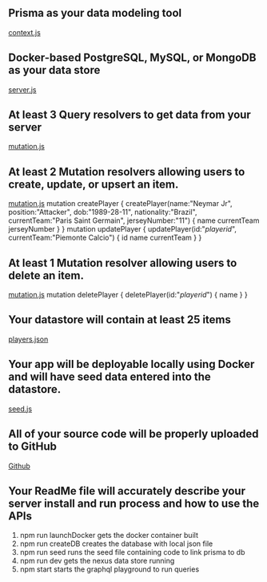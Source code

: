 ## Prisma as your data modeling tool
[context.js](https://github.com/josecis0216/GraphQL-API-Node-Server/blob/master/src/context.js)
## Docker-based PostgreSQL, MySQL, or MongoDB as your data store
[server.js](https://github.com/josecis0216/GraphQL-API-Node-Server/blob/master/src/server.js)
## At least 3 Query resolvers to get data from your server
[mutation.js](https://github.com/josecis0216/GraphQL-API-Node-Server/blob/master/src/mutation.js)
## At least 2 Mutation resolvers allowing users to create, update, or upsert an item.
[mutation.js](https://github.com/josecis0216/GraphQL-API-Node-Server/blob/master/src/mutation.js)
mutation createPlayer {
  createPlayer(name:"Neymar Jr", 
    position:"Attacker",
  dob:"1989-28-11",
  nationality:"Brazil",
  currentTeam:"Paris Saint Germain",
  jerseyNumber:"11") {
    name
    currentTeam
    jerseyNumber
  }
}
mutation updatePlayer {
  updatePlayer(id:"*playerid*",
  currentTeam:"Piemonte Calcio") {
    id 
    name
    currentTeam
  }
}
## At least 1 Mutation resolver allowing users to delete an item.
[mutation.js](https://github.com/josecis0216/GraphQL-API-Node-Server/blob/master/src/mutation.js)
mutation deletePlayer {
    deletePlayer(id:"*playerid*") {
        name
    }
}
## Your datastore will contain at least 25 items
[players.json](https://github.com/josecis0216/GraphQL-API-Node-Server/blob/master/prisma/example_files/players.json)
## Your app will be deployable locally using Docker and will have seed data entered into the datastore.
[seed.js](https://github.com/josecis0216/GraphQL-API-Node-Server/blob/master/prisma/seed.js)
## All of your source code will be properly uploaded to GitHub
[Github](https://github.com/josecis0216/GraphQL-API-Node-Server)
## Your ReadMe file will accurately describe your server install and run process and how to use the APIs
1. npm run launchDocker
gets the docker container built
2. npm run createDB
creates the database with local json file
3. npm run seed
runs the seed file containing code to link prisma to db
4. npm run dev
gets the nexus data store running
5. npm start
starts the graphql playground to run queries